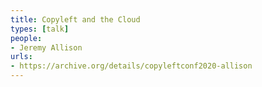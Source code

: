 ```yaml
---
title: Copyleft and the Cloud
types: [talk]
people:
- Jeremy Allison
urls:
- https://archive.org/details/copyleftconf2020-allison
---
```

